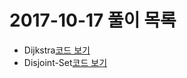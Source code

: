 # 2017-10-17 풀이 목록
* Dijkstra[코드 보기](dijkstra/Main.java)
* Disjoint-Set[코드 보기](disjoint-set/Main.java)